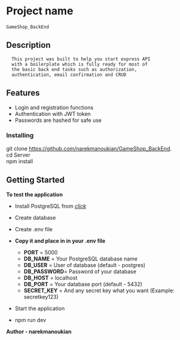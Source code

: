 # Project name
    GameShop_BackEnd
## Description

      This project was built to help you start express API 
      with a boilerplate which is fully ready for most of 
      the basic back end tasks such as authorization, 
      authentication, email confirmation and CRUD

## Features

* Login and registration functions
* Authentication with JWT token
* Passwords are hashed for safe use
 

### Installing

   
git clone https://github.com/narekmanoukian/GameShop_BackEnd. <br>
cd Server<br>
npm install<br>



## Getting Started

**To test the application**

* Install PostgreSQL from <a href = "https://www.postgresql.org">*click*</a>
* Create database 
* Create .env file


* **Copy it and place in in your .env file**
    * <strong>PORT</strong> = 5000
    * <strong>DB_NAME</strong> = Your PostgreSQL database name
    * <strong>DB_USER</strong> = User of database (default - postgres)
    * <strong>DB_PASSWORD</strong>=  Password of your database 
    * <strong>DB_HOST</strong> = localhost
    * <strong>DB_PORT</strong> = Your database port (default - 5432)
    * <strong>SECRET_KEY</strong> = And any secret key what you want (Example: secretkey123)


* Start the application
 * npm run dev


**Author - narekmanoukian**